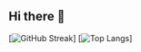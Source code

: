 ## Hi there 👋

[![GitHub Streak](https://streak-stats.demolab.com?user=xirzo&theme=transparent&border_radius=5&card_width=846)]
[![Top Langs](https://github-readme-stats.vercel.app/api/top-langs/?username=xirzo&layout=compact&langs_count=20&hide=shell&card_width=846&theme=transparent)]
